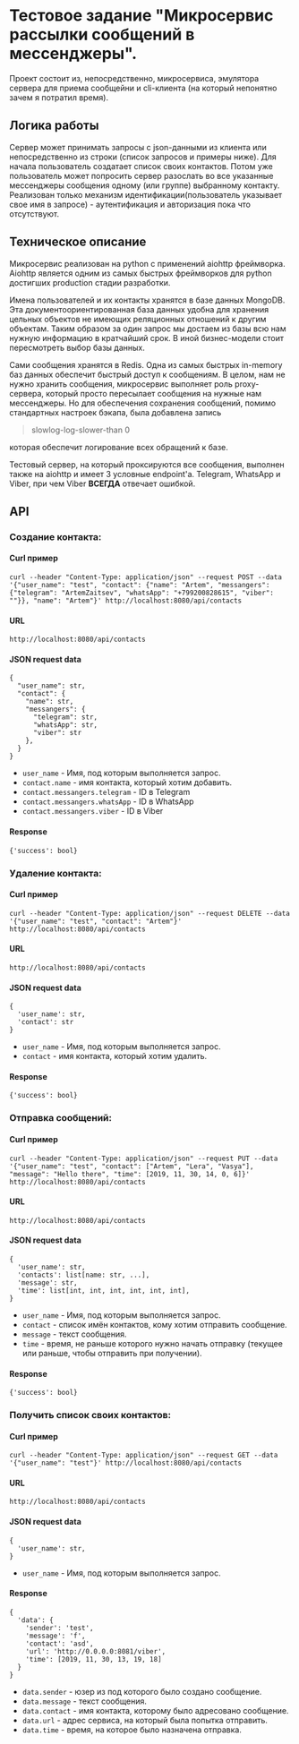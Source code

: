 # Тестовое задание "Микросервис рассылки сообщений в мессенджеры".

Проект состоит из, непосредственно, микросервиса, эмулятора сервера для приема сообщейни и cli-клиента (на который непонятно зачем я потратил время).

## Логика работы
Сервер может принимать запросы с json-данными из клиента или непосредственно из строки (список запросов и примеры ниже). Для начала пользователь создатает список своих контактов. Потом уже пользователь может попросить сервер разослать во все указанные мессенджеры сообщения одному (или группе) выбранному контакту. 
Реализован только механизм идентификации(пользователь указывает свое имя в запросе) - аутентификация и авторизация пока что отсутствуют.

## Техническое описание
Микросервис реализован на python с применений aiohttp фреймворка. Aiohttp является одним из самых быстрых фреймворков для python достигших production стадии разработки. 

Имена пользователей и их контакты хранятся в базе данных MongoDB. Эта документоориентированная база данных удобна для хранения цельных объектов не имеющих реляционных отношений к другим объектам. Таким образом за один запрос мы достаем из базы всю нам нужную информацию в кратчайший срок. В иной бизнес-модели стоит пересмотреть выбор базы данных.

Сами сообщения хранятся в Redis. Одна из самых быстрых in-memory баз данных обеспечит быстрый доступ к сообщениям. В целом, нам не нужно хранить сообщения, микросервис выполняет роль proxy-сервера, который просто пересылает сообщения на нужные нам мессенджеры. Но для обеспечения сохранения сообщений, помимо стандартных настроек бэкапа, была добавлена запись
> slowlog-log-slower-than 0

которая обеспечит логирование всех обращений к базе.

Тестовый сервер, на который проксируются все сообщения, выполнен также на aiohttp и имеет 3 условные endpoint'a. Telegram, WhatsApp и Viber, при чем Viber **ВСЕГДА** отвечает ошибкой.

## API
### Создание контакта:
#### Curl пример
```
curl --header "Content-Type: application/json" --request POST --data '{"user_name": "test", "contact": {"name": "Artem", "messangers": {"telegram": "ArtemZaitsev", "whatsApp": "+799200828615", "viber": ""}}, "name": "Artem"}' http://localhost:8080/api/contacts
```
#### URL
`http://localhost:8080/api/contacts`
#### JSON request data
```
{
  "user_name": str,
  "contact": {
    "name": str,
    "messangers": {
      "telegram": str,
      "whatsApp": str,
      "viber": str
    },
  }
}
```
* `user_name` - Имя, под которым выполняется запрос.
* `contact.name` - имя контакта, который хотим добавить.
* `contact.messangers.telegram` - ID в Telegram
* `contact.messangers.whatsApp` - ID в WhatsApp
* `contact.messangers.viber` - ID в Viber

#### Response
```
{'success': bool}
```

### Удаление контакта:
#### Curl пример
```
curl --header "Content-Type: application/json" --request DELETE --data '{"user_name": "test", "contact": "Artem"}' http://localhost:8080/api/contacts
```
#### URL
`http://localhost:8080/api/contacts`
#### JSON request data
```
{
  'user_name': str,
  'contact': str
}
```
* `user_name` - Имя, под которым выполняется запрос.
* `contact` - имя контакта, который хотим удалить.

#### Response
```
{'success': bool}
```

### Отправка сообщений:
#### Curl пример
```
curl --header "Content-Type: application/json" --request PUT --data '{"user_name": "test", "contact": ["Artem", "Lera", "Vasya"], "message": "Hello there", "time": [2019, 11, 30, 14, 0, 6]}' http://localhost:8080/api/contacts
```
#### URL
`http://localhost:8080/api/contacts`
#### JSON request data
```
{
  'user_name': str,
  'contacts': list[name: str, ...],
  'message': str,
  'time': list[int, int, int, int, int, int],
}
```
* `user_name` - Имя, под которым выполняется запрос.
* `contact` - список имён контактов, кому хотим отправить сообщение.
* `message` - текст сообщения.
* `time` - время, не раньше которого нужно начать отправку (текущее или раньше, чтобы отправить при получении).

#### Response
```
{'success': bool}
```

### Получить список своих контактов:
#### Curl пример
```
curl --header "Content-Type: application/json" --request GET --data '{"user_name": "test"}' http://localhost:8080/api/contacts
```
#### URL
`http://localhost:8080/api/contacts`
#### JSON request data
```
{
  'user_name': str,
}
```
* `user_name` - Имя, под которым выполняется запрос.

#### Response
```
{
  'data': {
    'sender': 'test',
    'message': 'f',
    'contact': 'asd',
    'url': 'http://0.0.0.0:8081/viber',
    'time': [2019, 11, 30, 13, 19, 18]
  }
}
```
* `data.sender` - юзер из под которого было создано сообщение.
* `data.message` - текст сообщения.
* `data.contact` - имя контакта, которому было адресовано сообщение.
* `data.url` - адрес сервиса, на который была попытка отправить.
* `data.time` - время, на которое было назначена отправка.

